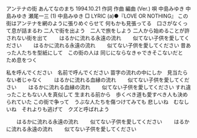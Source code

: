 
アンテナの街
あんてなのまち
1994.10.21
作詞  作曲  編曲 (Ver.)   唄
中島みゆき   中島みゆき   瀬尾一三 (1)
中島みゆき
□ LYRIC (a)●『LOVE OR NOTHING』
この街はアンテナを網のように張りめぐらせて
何もかも見張ってる　口さがなくって息が詰まるわ
二人で街を出よう　二人で旅をしよう
二人から始めることが許されない街を出て
　　はるかに流れる永遠の流れ
　　似てない子供を愛してください
　　はるかに流れる永遠の流れ
　　似てない子供を愛してください
昔あった人たちを型紙にして　この街の人は
同じにならなきゃできそこないだと　ため息をつく

私を呼んでください　名前で呼んでください
苗字の流れの中にしか　見当たらない者じゃなく
　　はるかに流れる血縁の流れ
　　似てない子供を愛してください
　　はるかに流れる血縁の流れ
　　似てない子供を愛してください
すれ違ったこともない人を真似して
生まれる前から　歩くべき道も愛すべき人も決められていた
この街で争って　うぶな人たちを傷つけてみても
悲しいね　むなしいね　それよりも逃げて　クズと呼ばれよう

　　はるかに流れる永遠の流れ
　　似てない子供を愛してください
　　はるかに流れる永遠の流れ
　　似てない子供を愛してください